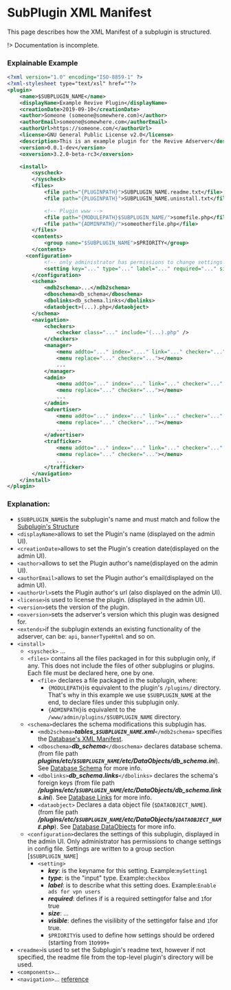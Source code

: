 # SubPlugin XML Manifest
This page describes how the XML Manifest of a subplugin is structured.

!> Documentation is incomplete.

### Explainable Example
```xml
<?xml version="1.0" encoding="ISO-8859-1" ?>
<?xml-stylesheet type="text/xsl" href=""?>
<plugin>
    <name>$SUBPLUGIN_NAME</name>
    <displayName>Example Revive Plugin</displayName>
    <creationDate>2019-09-10</creationDate>
    <author>Someone (someone@somewhere.com)</author>
    <authorEmail>someone@somewhere.com</authorEmail>
    <authorUrl>https://someone.com/</authorUrl>
    <license>GNU General Public License v2.0</license>
    <description>This is an example plugin for the Revive Adserver</description>
    <version>0.0.1-dev</version>
    <oxversion>3.2.0-beta-rc3</oxversion>

    <install>
        <syscheck>
        </syscheck>
        <files>
            <file path="{PLUGINPATH}">SUBPLUGIN_NAME.readme.txt</file>
            <file path="{PLUGINPATH}">SUBPLUGIN_NAME.uninstall.txt</file>

            <!-- Plugin www -->
            <file path="{MODULEPATH}$SUBPLUGIN_NAME/">somefile.php</file>
            <file path="{ADMINPATH}/">someotherfile.php</file>
        </files>
        <contents>
            <group name="$SUBPLUGIN_NAME">$PRIORITY</group>
        </contents>
      <configuration>
            <!-- only administrator has permissions to change settings in config file -->
            <setting key="..." type="..." label="..." required="..." size="..." visible="...">$PRIORITY</setting>
        </configuration>
        <schema>
            <mdb2schema>...</mdb2schema>
            <dboschema>db_schema</dboschema>
            <dbolinks>db_schema.links</dbolinks>
            <dataobject>(...).php</dataobject>
        </schema>
        <navigation>
            <checkers>
                <checker class="..." include="(...).php" />
            </checkers>
            <manager>
                <menu addto="..." index="...." link="..." checker="..." helplink="...">$LABEL</menu>
                <menu replace="..." checker="..."></menu>
                ...
            </manager>
            <admin>
                <menu addto="..." index="..." link="..." checker="..." helplink="...">$LABEL</menu>
                <menu replace="..." checker="..."></menu>
                ...
            </admin>
            <advertiser>
                <menu addto="..." index="..." link="..." checker="..." helplink="...">$LABEL</menu>
                <menu replace="..." checker="..."></menu>
                ...
            </advertiser>
            <trafficker>
                <menu addto="..." index="..." link="..." checker="..." helplink="...">$LABEL</menu>
                <menu replace="..." checker="..."></menu>
                ...
            </trafficker>
        </navigation>
    </install>
</plugin>
```
### Explanation:
- `$SUBPLUGIN_NAME`is the subplugin's name and must match and follow the [Subplugin's Structure]()
- `<displayName>`allows to set the Plugin's name (displayed on the admin UI).
- `<creationDate>`allows to set the Plugin's creation date(displayed on the admin UI).
- `<author>`allows to set the Plugin author's name(displayed on the admin UI).
- `<authorEmail>`allows to set the Plugin author's email(displayed on the admin UI).
- `<authorUrl>`sets the Plugin author's url (also displayed on the admin UI).
- `<license>`is used to license the plugin. (displayed in the admin UI).
- `<version>`sets the version of the plugin.
- `<oxversion>`sets the adserver's version which this plugin was designed for.
- `<extends>`if the subplugin extends an existing functionality of the adserver, can be: `api`, `bannerTypeHtml` and so on.
- `<install>`
    - `<syscheck>` ...
    - `<files>` contains all the files packaged in for this subplugin only, if any. This does not include the files of other subplugins or plugins. Each file must be declared here, one by one.
        - `<file>` declares a file packaged in the subplugin, where:
            - `{MODULEPATH}`is equivalent to the plugin's `/plugins/` directory. That's why in this example we use `$SUBPLUGIN_NAME` at the end, to declare files under this subplugin only. 
            - `{ADMINPATH}`is equivalent to the `/www/admin/plugins/$SUBPLUGIN_NAME` directory. 
    - `<schema>`declares the schema modifications this subplugin has.
        - `<mdb2schema>`***tables_`$SUBPLUGIN_NAME`.xml***`</mdb2schema>` specifies the [Database's XML Manifest](). 
        - `<dboschema>`***db_schema***`</dboschema>` declares database schema. (from file path ***plugins/etc/`$SUBPLUGIN_NAME`/etc/DataObjects/db_schema.ini***). See [Database Schema]() for more info.
        - `<dbolinks>`***db_schema.links***`</dbolinks>` declares the schema's foreign keys (from file path ***/plugins/etc/`$SUBPLUGIN_NAME`/etc/DataObjects/db_schema.links.ini***). See [Database Links]() for more info.
        - `<dataobject>` Declares a data object file (`$DATAOBJECT_NAME`). (from file path ***/plugins/etc/`$SUBPLUGIN_NAME`/etc/DataObjects/`$DATAOBJECT_NAME`.php***). See [Database DataObjects]() for more info.
    - `<configuration>`declares the settings of this subplugin, displayed in the admin UI. 
    Only administrator has permissions to change settings in config file. Settings are written to a group section [`$SUBPLUGIN_NAME`]
        - `<setting>`
            * ***key***: is the keyname for this setting. Example:`mySetting1`
            * ***type***: is the "input" type. Example:`checkbox`
            * ***label***: is to describe what this setting does. Example:`Enable ads for vpn users`
            * ***required***: defines if is a required setting`0`for false and `1`for true 
            * ***size***: ...
            * ***visible***: defines the visilibity of the setting`0`for false and `1`for true.
            * `$PRIORITY`is used to define how settings should be ordered (starting from `1`to`999+`
- `<readme>`is used to set the Subplugin's readme text, however if not specified, the readme file from the top-level plugin's directory will be used.
- `<components>`...
- `<navigation>`... [reference](https://github.com/revive-adserver/revive-adserver/blob/master/plugins_repo/openXVideoAds/plugins/etc/videoReport/videoReport.xml)




